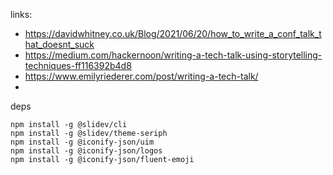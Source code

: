 
links:
- https://davidwhitney.co.uk/Blog/2021/06/20/how_to_write_a_conf_talk_that_doesnt_suck
- https://medium.com/hackernoon/writing-a-tech-talk-using-storytelling-techniques-ff116392b4d8
- https://www.emilyriederer.com/post/writing-a-tech-talk/
-

deps

```shell
npm install -g @slidev/cli
npm install -g @slidev/theme-seriph
npm install -g @iconify-json/uim
npm install -g @iconify-json/logos
npm install -g @iconify-json/fluent-emoji
```
